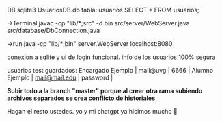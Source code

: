 DB
sqlite3 UsuariosDB.db
tabla: usuarios
SELECT * FROM usuarios;

→Terminal
javac -cp "lib/*;src" -d bin src/server/WebServer.java src/database/DbConnection.java


→run
java -cp "lib/*;bin" server.WebServer
localhost:8080

conexion a sqlite y ui de login funcional. info de los usuarios 100% segura


usuarios test guardados:
Encargado Ejemplo | mail@uvg | 6666 |
Alumno Ejemplo | mail@mail.edu | password |

**Subir todo a la branch "master" porque al crear otra rama subiendo archivos separados se crea conflicto de historiales** 


Hagan el resto ustedes. yo y mi chatgpt ya hicimos mucho 🤑
